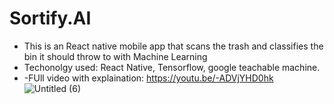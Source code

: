 # Sortify.AI
- This is an React native mobile app that scans the trash and classifies the bin it should throw to with Machine Learning
- Techonolgy used: React Native, Tensorflow, google teachable machine.
- -FUll video with explaination: https://youtu.be/-ADVjYHD0hk
![Untitled (6)](https://github.com/dan-the-man639/Sortify.AI/assets/108316903/a5c271a8-a810-4cd8-b91f-5d4df8b0f1f4)
